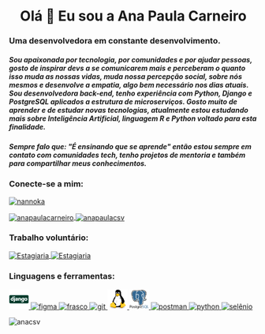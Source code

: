 <h1 align="center">Ol&aacute; 👋 Eu sou a Ana Paula Carneiro</h1>
<h3 align="left">Uma desenvolvedora em constante desenvolvimento.</h3>

<h5 align="left">Sou apaixonada por tecnologia, por comunidades e por ajudar pessoas, gosto de inspirar devs a se comunicarem mais e perceberam o quanto isso muda as nossas vidas, muda nossa percepção social, sobre nós mesmos e desenvolve a empatia, algo bem necessário nos dias atuais. 
Sou desenvolvedora back-end, tenho experiência com Python, Django e PostgreSQL aplicados a estrutura de microserviços. Gosto muito de aprender e de estudar novas tecnologias, atualmente estou estudando mais sobre Inteligência Artificial, linguagem R e Python voltado para esta finalidade.</h5>

<h5 align="left">Sempre falo que: "É ensinando que se aprende" então estou sempre em contato com comunidades tech, tenho projetos de mentoria e também para compartilhar meus conhecimentos.</h5>

<h3 align=" left ">Conecte-se a mim:</h3>
  
<p align="left"><a href="https://twitter.com/nannoka" target="blank"><img src="https://img.shields.io/twitter/follow/nannoka?logo=twitter&amp;style=for-the-badge" alt="nannoka"/></a></p>
<p align=" left "><a href="https://www.linkedin.com/in/anapaulacarneiro/" target="blank"> <img src="https://cdn1.iconfinder.com/data/icons/logotypes/32/square-linkedin-256.png" alt="anapaulacarneiro" width="40" height="40" align="center"/><a href="https://anapaulacsv.medium.com/" target=" blank "> <img src="https://encrypted-tbn0.gstatic.com/images?q=tbn:ANd9GcREU-_gpp8HOkxw6zymWkPKRcAHda7pDPZj2A&usqp=CAU" alt="anapaulacsv " width="40" height="40" align="center" /> </a></p>
  
<h3 align=" left ">Trabalho voluntário:</h3>
<p align=" left "><a href="https://www.devscansados.com.br/" target="blank"> <img src="https://cdn0.iconfinder.com/data/icons/podcast-4/100/podcast-happy-4-podcast-podcaster-vlogger-streamer-microphone-radio-show-happy-emoji-female-256.png" alt="Estagiaria" width="40" height="40" align="center" />
<a href="https://www.linkedin.com/company/pyladies-curitiba" target="blank"> <img src="https://d1fdloi71mui9q.cloudfront.net/2roXcSlOT1Cg7f78GKHb_aOEZUnGMkMEOLv7D" alt="Estagiaria" width="40" height="40" align="center"/></a></p>   
  
<h3 align=" left ">Linguagens e ferramentas:</h3>
<p align="left"><a href="https://www.djangoproject.com/" target="_blank" rel="noopener"> <img src="https://raw.githubusercontent.com/devicons/devicon/master/icons/django/django-original.svg " alt=" django " width=" 40 " height=" 40 " /> </a> <a href=" https://www.figma.com/ " target="_blank" rel="noopener"> <img src="https://www.vectorlogo.zone/logos/figma/figma-icon.svg" alt="figma" width="40" height="40" /> </a> <a href="https://flask.palletsprojects.com/" target="_blank" rel="noopener"> <img src="https://encrypted-tbn0.gstatic.com/images?q=tbn:ANd9GcTEc_yYCT99Dnpaprgy1xWXbL6Z8oxirOIm9B2Thbx5J9-_pieqtNxsQKoeRU3UkggToCI&usqp=CAU" alt=" frasco " height=" 40 " /> </a> <a href="https://git-scm.com/" target="_blank" rel="noopener"> <img src="https://www.vectorlogo.zone/logos/git-scm/git-scm-icon.svg" alt=" git " width=" 40 " height=" 40 " /> </a> <a href=" https://www.linux.org/ " target=" _ blank "> <img src="https://raw.githubusercontent.com/devicons/devicon/master/icons/linux/linux-original.svg" alt=" linux " width=" 40 " height="40" /> </a> <a href="https://www.postgresql.org" target="_blank" rel="noopener"> <img src="https://raw.githubusercontent.com/devicons/devicon/master/icons/postgresql/postgresql-original-wordmark.svg " alt=" postgresql " width=" 40 " height=" 40 " /> </a> <a href=" https: // postman.com " target=" _ blank "> <img src="https://www.vectorlogo.zone/logos/getpostman/getpostman-icon.svg" alt=" postman " width=" 40 " height=" 40 " /> </a> <a href="https://www.python.org" target="_blank" rel="noopener"> <img src="https://cdn3.iconfinder.com/data/icons/logos-and-brands-adobe/512/267_Python-256.png" alt=" python " width=" 40 " height=" 40 " /> </a> <a href=" https://www.selenium.dev " target=" _ blank "> <img src="https://raw.githubusercontent.com/detain/svg-logos/780f25886640cef088af994181646db2f6b1a3f8/svg/selenium-logo.svg" alt="sel&ecirc;nio" width="40" height="40" /></a></p>
<p align="left"><img src="https://komarev.com/ghpvc/?username=anacsv&amp;label=Profile%20views&amp;color=0e75b6&amp;style=flat" alt="anacsv" /></p>
